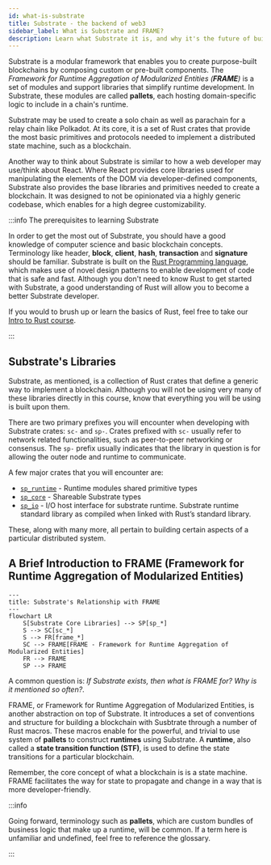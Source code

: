 ```yaml
---
id: what-is-substrate
title: Substrate - the backend of web3
sidebar_label: What is Substrate and FRAME?
description: Learn what Substrate it is, and why it's the future of building infrastructure in web3.
---
```


Substrate is a modular framework that enables you to create purpose-built blockchains by composing custom or pre-built components. The *Framework for Runtime Aggregation of Modularized Entities (**FRAME**)* is a set of modules and support libraries that simplify runtime development. In Substrate, these modules are called **pallets**, each hosting domain-specific logic to include in a chain's runtime.

Substrate may be used to create a solo chain as well as parachain for a relay chain like Polkadot. At its core, it is a set of Rust crates that provide the most basic primitives and protocols needed to implement a distributed state machine, such as a blockchain.

Another way to think about Substrate is similar to how a web developer may use/think about React.  Where React provides core libraries used for manipulating the elements of the DOM via developer-defined components, Substrate also provides the base libraries and primitives needed to create a blockchain.  It was designed to not be opinionated via a highly generic codebase, which enables for a high degree customizability.

:::info The prerequisites to learning Substrate

In order to get the most out of Substrate, you should have a good knowledge of computer science and basic blockchain concepts. Terminology like header, **block**, **client**, **hash**, **transaction** and **signature** should be familiar. Substrate is built on the [Rust Programming language](https://www.rust-lang.org/), which makes use of novel design patterns to enable development of code that is safe and fast. Although you don't need to know Rust to get started with Substrate, a good understanding of Rust will allow you to become a better Substrate developer.

If you would to brush up or learn the basics of Rust, feel free to take our [Intro to Rust course](../../introrust.md).

:::

## Substrate's Libraries

Substrate, as mentioned, is a collection of Rust crates that define a generic way to implement a blockchain.  Although you will not be using very many of these libraries directly in this course, know that everything you will be using is built upon them. 

There are two primary prefixes you will encounter when developing with Substrate crates: `sc-` and `sp-`.  Crates prefixed with `sc-` usually refer to network related functionalities, such as peer-to-peer networking or consensus.  The `sp-` prefix usually indicates that the library in question is for allowing the outer node and runtime to communicate. 

 A few major crates that you will encounter are: 

- [`sp_runtime`](https://crates.parity.io/sp_runtime/index.html) - Runtime modules shared primitive types
- [`sp_core`](https://crates.parity.io/sp_core/index.html) - Shareable Substrate types
- [`sp_io`](https://crates.parity.io/sp_io/index.html) - I/O host interface for substrate runtime. Substrate runtime standard library as compiled when linked with Rust’s standard library.

These, along with many more, all pertain to building certain aspects of a particular distributed system.

## A Brief Introduction to FRAME (Framework for Runtime Aggregation of Modularized Entities)

```mermaid
---
title: Substrate's Relationship with FRAME
---
flowchart LR
    S[Substrate Core Libraries] --> SP[sp_*]
    S --> SC[sc_*]
    S --> FR[frame_*]
    SC --> FRAME[FRAME - Framework for Runtime Aggregation of Modularized Entities]
    FR --> FRAME
    SP --> FRAME
```

A common question is: _If Substrate exists, then what is FRAME for? Why is it mentioned so often?_.

FRAME, or Framework for Runtime Aggregation of Modularized Entities, is another abstraction on top of Substrate. It introduces a set of conventions and structure for building a blockchain with Susbtrate through a number of Rust macros.  These macros enable for the powerful, and trivial to use system of **pallets** to construct **runtimes** using Substrate. A **runtime**, also called a **state transition function (STF)**, is used to define the state transitions for a particular blockchain.  

Remember, the core concept of what a blockchain is is a state machine.  FRAME facilitates the way for state to propagate and change in a way that is more developer-friendly.

:::info

Going forward, terminology such as **pallets**, which are custom bundles of business logic that make up a runtime, will be common.  If a term here is unfamiliar and undefined, feel free to reference the glossary.

:::